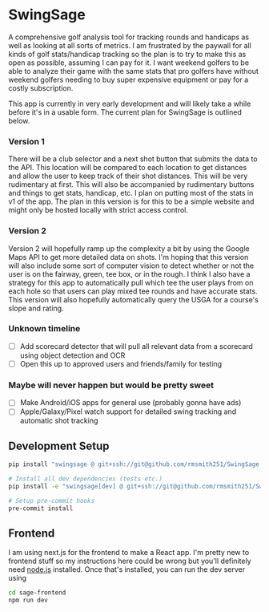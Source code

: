 # SwingSage
A comprehensive golf analysis tool for tracking rounds and handicaps as well as looking at all sorts of metrics. I am frustrated by the paywall for all kinds of golf stats/handicap tracking so the plan is to try to make this as open as possible, assuming I can pay for it. I want weekend golfers to be able to analyze their game with the same stats that pro golfers have without weekend golfers needing to buy super expensive equipment or pay for a costly subscription.

This app is currently in very early development and will likely take a while before it's in a usable form. The current plan for SwingSage is outlined below.

### Version 1
There will be a club selector and a next shot button that submits the data to the API. This location will be compared to each location to get distances and allow the user to keep track of their shot distances. This will be very rudimentary at first. This will also be accompanied by rudimentary buttons and things to get stats, handicap, etc. I plan on putting most of the stats in v1 of the app. The plan in this version is for this to be a simple website and might only be hosted locally with strict access control.

### Version 2
Version 2 will hopefully ramp up the complexity a bit by using the Google Maps API to get more detailed data on shots. I'm hoping that this version will also include some sort of computer vision to detect whether or not the user is on the fairway, green, tee box, or in the rough. I think I also have a strategy for this app to automatically pull which tee the user plays from on each hole so that users can play mixed tee rounds and have accurate stats. This version will also hopefully automatically query the USGA for a course's slope and rating.

### Unknown timeline
- [ ] Add scorecard detector that will pull all relevant data from a scorecard using object detection and OCR
- [ ] Open this up to approved users and friends/family for testing

### Maybe will never happen but would be pretty sweet
- [ ] Make Android/iOS apps for general use (probably gonna have ads)
- [ ] Apple/Galaxy/Pixel watch support for detailed swing tracking and automatic shot tracking

## Development Setup

```bash
pip install "swingsage @ git+ssh://git@github.com/rmsmith251/SwingSage.git"

# Install all dev dependencies (tests etc.)
pip install -e "swingsage[dev] @ git+ssh://git@github.com/rmsmith251/SwingSage.git"

# Setup pre-commit hooks
pre-commit install
```

## Frontend
I am using next.js for the frontend to make a React app. I'm pretty new to frontend stuff so my instructions here could be wrong but you'll definitely need [node.js](https://nodejs.org/en) installed. Once that's installed, you can run the dev server using
```bash
cd sage-frontend
npm run dev
```